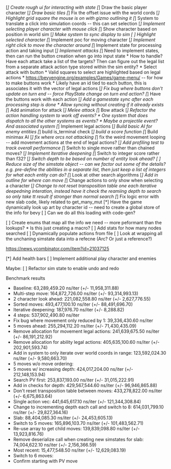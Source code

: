 [*] Create rough ui for interacting with state
[*] Draw the basic player character
[*] Draw basic tiles
[*] Fix the offset issue with the world cords
[*] Highlight grid square the mouse is on with gizmo outlining it
[*] System to translate a click into simulation coords -- this can set selection
[*] Implement selecting player character with mouse click
[*] Show character based on position in world sim
    [*] Make system to sync display to sim
[ ] Highlight selected character
[*] Implement poc for moving character
[*] Implement right click to move the character around
[*] Implement state for processing action and taking input
[*] Implement attacks
    [*] Need to implement states, then can run the button creation when go into input state
    * How to handle? Have each attack take a list of the targets? Then can figure out the legal list from a separate attack action type stored within the sim entity?
    * Select attack with button
    * Valid squares to select are highlighted based on legal actions
    * https://bevyengine.org/examples/Games/game-menu/ -- for how to make buttons work
    * Likely have an id tied to each button, this is associates it with the vector of legal actions
    [*] Fix bug where buttons don't update on turn end -- force PlayState change on turn end action?
    [*] Have the buttons work with each action
[*] Add a gamestate sync after each processing step is done
    * Allow syncing without creating if it already exists
[*] Add animation for attack
    [*] Melee attack
    [*] Bow attack
[*] Refactor the action handling system to work off events?
    * One system that does dispatch to all the other systems as events?
    * Maybe a projectile event? And associated system
[*] Implement legal actions
[*] Build basic AI for enemy entities
    [*] build is_terminal check
    [*] build a score function
[*] Build minimax AI
    [*] fix where orcs not attacking
    [*] fix the weird movement looping -- add movement actions at the end of legal actions?
    [*] Add profiling test to track overall performance
    [*] Switch to single move rather than chained moves?
    [*] Implement iterative deepening
    [*] Switch to integer score rather than f32?
    [*] Switch depth to be based on number of entity look ahead?
    [ ] Reduce size of the simstate object -- can we factor out some of the details? e.g. pre-define the abilities in a separate list, then just keep a list of integers for what each entity can do?
    [*] Look at other search algorithms
[*] Add in outline for where can move
[*] Change actions to only show when selecting a character
[*] Change to not reset transposition table one each iterative deepedning interation, instead have it check the reamiing depth to search so only take tt result if stronger than normal search
[*] Fix logic error with new slab code, likely related to get_many_mut
[*] Have the game dynamically look up art by character id -- need to create a global store of the info for bevy
[ ] Can we do all this loading with code-gen?

[ ] Create enums that map all the info we need -- more peformant than the lookups?
    * Is this just creating a macro?
[ ] Add stats for how many nodes searched
[ ] Dynamically populate actions from file
[ ] Look at wrapping all the unchaning simstate data into a refecne (Arc? Or just a reference?)


https://news.ycombinator.com/item?id=21037125


[*] Add health bars
[ ] Implement additional play character and enemies


Maybe:
[ ] Refactor sim state to enable undo and redo


Benchmark results
* Baseline: 63,289,459.20 ns/iter (+/- 11,958,311.88)
* Multi-step move: 164,872,726.00 ns/iter (+/- 93,314,993.13)
* 2 character look ahead: 221,082,558.80 ns/iter (+/- 2,627,776.55) 
* Sorted moves: 493,477,100.10 ns/iter (+/- 88,491,696.70)
* Iterative deepening: 187,976.70 ns/iter (+/- 8,288.82)
* 4 steps: 537,902,490.80 ns/iter
* Fix bug where movement only reduced by 1: 39,336,430.60 ns/iter
* 5 moves ahead: 255,294,112.20 ns/iter (+/- 71,430,435.09)
* Remove allocation for movement legal actions: 241,639,675.50 ns/iter (+/- 86,191,212.92)
* Remove allocation for ability legal actions: 405,635,100.60 ns/iter (+/- 202,901,593.74)  
* Add in system to only iterate over world coords in range: 123,592,024.30 ns/iter (+/- 9,580,663.70)
* 5 moves w/o move ordering: 
* 5 moves w/ increasing depth: 424,017,204.00 ns/iter (+/- 212,148,153.94)
* Search PV first: 253,837,193.00 ns/iter (+/- 31,015,222.91)
* Add in checks for depth: 429,567,544.60 ns/iter (+/- 96,946,865.88)
* Don't reset transposition table between moves: 433,278,822.00 ns/iter (+/- 6,675,863.64)
* Single action vec: 441,645,617.10 ns/iter (+/- 121,344,308.84)
* Change to incrementing depth each call and switch to 8: 614,031,799.10 ns/iter (+/- 29,827,364.16)
* Slab: 88,404,085.30 ns/iter (+/- 24,453,605.13) 
* Switch to 5 moves: 165,896,103.70 ns/iter (+/- 101,483,562.71)
* Re-use array to get child moves: 139,839,098.80 ns/iter (+/- 13,923,816.76) 
* Remove deserialize call when creating new simstates for slab: 74,004,622.10 ns/iter (+/- 2,156,366.59)
* Most recent: 15,477,548.50 ns/iter (+/- 12,629,083.19)
* Switch to 6 moves: 
* Confirm starting with PV move